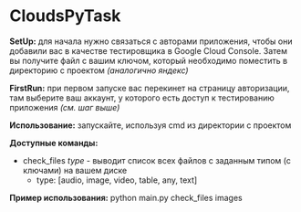 # CloudsPyTask

**SetUp:** для начала нужно связаться с авторами приложения, чтобы они добавили
вас в качестве тестировщика в Google Cloud Console. Затем вы получите файл с
вашим ключом, который необходимо поместить в директорию с проектом
*(аналогично яндекс)*

**FirstRun:** при первом запуске вас перекинет на страницу авторизации, там 
выберите ваш аккаунт, у которого есть доступ к тестированию приложения 
*(см. шаг выше)*

**Использование:** запускайте, используя cmd из директории с проектом

**Доступные команды:**

* check_files *type* - выводит список всех файлов с заданным типом (с ключами)
на вашем диске
  + type: [audio, image, video, table, any, text]

**Пример использования:** python main.py check_files images